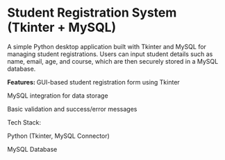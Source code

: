 # Student Registration System (Tkinter + MySQL)

A simple Python desktop application built with Tkinter and MySQL for managing student registrations.
Users can input student details such as name, email, age, and course, which are then securely stored in a MySQL database.

<b> Features: </b>
GUI-based student registration form using Tkinter

MySQL integration for data storage

Basic validation and success/error messages

Tech Stack:

Python (Tkinter, MySQL Connector)

MySQL Database
